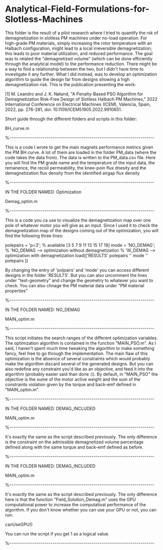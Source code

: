 # Analytical-Field-Formulations-for-Slotless-Machines

This folder is the result of a pilot research where I tried to quantify
the rsk of demagnetization in slotless PM machines under no-load 
operation. For high-grade PM materials, simply increasing the rotor 
temperature with an Halbach configuration, might lead to a local
irreversible demagnetization; this leads to poor material utilization, and
reduced performance. The goal was to related the "demagnetized volume" 
(which can be done efficiently through the analytical model) to the 
performance reduction. There might be a way to find a relationship between 
the two, but I didn't have time to investigate it any further. What I did
instead, was to develop an optimization algorithm to guide the design
far from designs showing a high demagnetization risk.
This is the publication presenting the work:

[1] M. Leandro and J. K. Nøland, "A Penalty-Based PSO Algorithm for 
Demagnetization Risk-Free Design of Slotless Halbach PM Machines," 2022 
International Conference on Electrical Machines (ICEM), Valencia, Spain, 
2022, pp. 276-281, doi: 10.1109/ICEM51905.2022.9910651.


Short guide through the different folders and scripts in this folder:

BH_curve.m

%--------------------------------------------------------------------------

This is a code I wrote to get the main magnets performance metrics given
the PM BH curve. A lot of them are loaded in the folder PM_data (where the
code takes the data from). The data is written to the PM_data.csv file. 
Here you will find the PM grade name and the temperature of the input data, 
the remanence, the recoil permeability, the knee-poin flux dnesity and the 
demagnetization flux density from the identified airgap flux density


%--------------------------------------------------------------------------

IN THE FOLDER NAMED: Optimization

Demag_optim.m

%--------------------------------------------------------------------------

This is a code you ca use to visualize the demagnetization map over one 
pole of whatever motor you will give as an input. Since I used it to check
the demagnetization map of the designs coming out of the optimization, you 
will find the following three lines:

polepairs = 'p=3'; % available [3 5 7 9 11 13 15 17 19]
mode = 'NO_DEMAG'; % 'NO_DEMAG --> optimization without demagnetization
                   % 'W_DEMAG --> optimization with demagnetization
load(['RESULTS\' polepairs '\' mode '\' polepairs ])

By changing the entry of 'polpairs' and 'mode' you can access different 
designs in the folder 'RESULTS'. But you can also uncomment the lines under 
"test-geometry" and change the geometry to whatever you want to check. You 
can also chnage the PM material data under "PM material properties"

%--------------------------------------------------------------------------

IN THE FOLDER NAMED: NO_DEMAG

MAIN_optim.m

%--------------------------------------------------------------------------

This script initiates the search ranges of the different optimization
variables. The optimization algorithm is contained in the function 
"MAIN_PSO.m". As I said, I haven't spent much time tweaking the algorithm
to make something fancy, feel free to go through the implementation. The 
main flaw of this optimization is the absence of several constraints which
would probably make the algorithm discard several of the generated designs.
But you can also redefine any constraint you'd like as an objective, and 
feed it into the algorithm (probably easier said than done :)).
By default, in "MAIN_PSO" the objective is the sume of the motor active 
weight and the sum of the constraints violation given by the torque and
back-emf defined in "MAIN_optim.m".

%--------------------------------------------------------------------------

IN THE FOLDER NAMED: DEMAG_INCLUDED

MAIN_optim.m

%--------------------------------------------------------------------------

It's exactly the same as the script described previously. The only 
difference is the constraint on the admissible demagnetized volume 
percentage defined along with the same torque and back-emf defined as 
before.

%--------------------------------------------------------------------------

IN THE FOLDER NAMED: DEMAG_INCLUDED

MAIN_optim.m

%--------------------------------------------------------------------------

It's exactly the same as the script described previously. The only 
difference here is that the function "Field_Solution_Demag.m" uses the
GPU computational power to increase the computatioal performance of the
algorithm. If you don't know whether you can use your GPU or not, you can 
run:

canUseGPU()

You can run the script if you get 1 as a logical value.

%--------------------------------------------------------------------------







